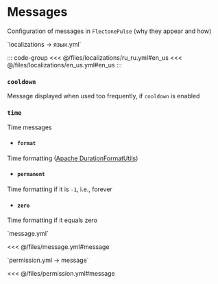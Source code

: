 # Messages

Configuration of messages in `FlectonePulse` (why they appear and how)

[//]: # (localization)
<!--@include: @/parts/words.md#localization--> 
<!--@include: @/parts/words.md#path--> `localizations → язык.yml`

<!--@include: @/parts/words.md#default--> 

::: code-group
<<< @/files/localizations/ru_ru.yml#en_us
<<< @/files/localizations/en_us.yml#en_us
:::

### `cooldown`

Message displayed when used too frequently, if `cooldown` is enabled

### `time`

Time messages

- #### `format`

Time formatting ([Apache DurationFormatUtils](https://commons.apache.org/proper/commons-lang/apidocs/org/apache/commons/lang3/time/DurationFormatUtils.html))

- #### `permanent`

Time formatting if it is `-1`, i.e., forever

- #### `zero`

Time formatting if it equals zero

[//]: # (message.yml)
<!--@include: @/parts/words.md#setting-->
<!--@include: @/parts/words.md#path--> `message.yml`

<!--@include: @/parts/words.md#default-->
<<< @/files/message.yml#message

<!--@include: @/parts/enable.md-->

[//]: # (permission.yml)
<!--@include: @/parts/words.md#permission-->
<!--@include: @/parts/words.md#path--> `permission.yml → message`

<!--@include: @/parts/words.md#default-->
<<< @/files/permission.yml#message

<!--@include: @/parts/permission/permissionTier3.md-->
